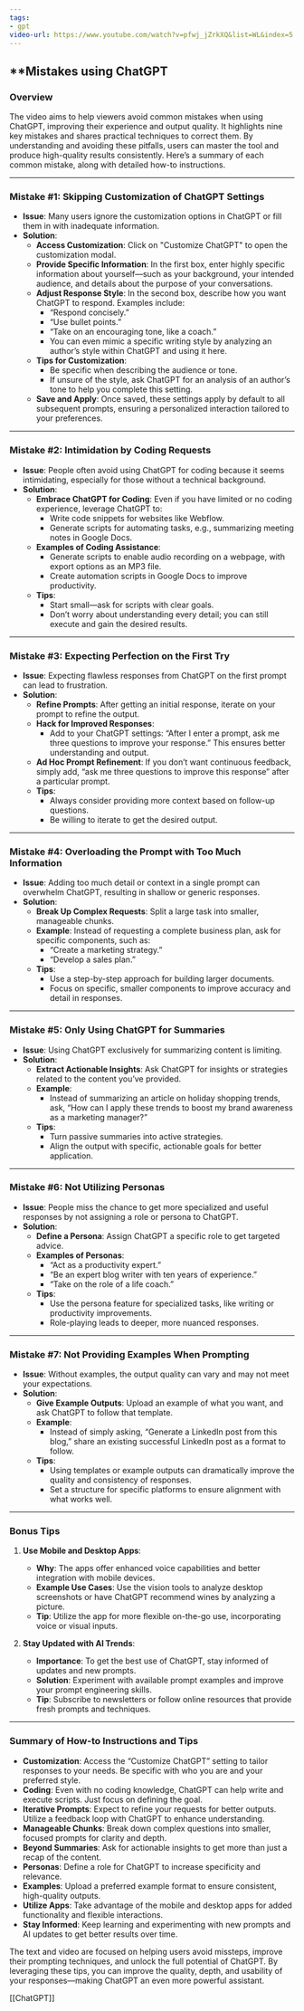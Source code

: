 ```yaml
---
tags:
- gpt
video-url: https://www.youtube.com/watch?v=pfwj_jZrkXQ&list=WL&index=5
---
```

## **Mistakes using ChatGPT

### Overview

The video aims to help viewers avoid common mistakes when using ChatGPT, improving their experience and output quality. It highlights nine key mistakes and shares practical techniques to correct them. By understanding and avoiding these pitfalls, users can master the tool and produce high-quality results consistently. Here’s a summary of each common mistake, along with detailed how-to instructions.

---

### **Mistake #1: Skipping Customization of ChatGPT Settings**

- **Issue**: Many users ignore the customization options in ChatGPT or fill them in with inadequate information.
- **Solution**:
    - **Access Customization**: Click on "Customize ChatGPT" to open the customization modal.
    - **Provide Specific Information**: In the first box, enter highly specific information about yourself—such as your background, your intended audience, and details about the purpose of your conversations.
    - **Adjust Response Style**: In the second box, describe how you want ChatGPT to respond. Examples include:
        - “Respond concisely.”
        - “Use bullet points.”
        - “Take on an encouraging tone, like a coach.”
        - You can even mimic a specific writing style by analyzing an author’s style within ChatGPT and using it here.
    - **Tips for Customization**:
        - Be specific when describing the audience or tone.
        - If unsure of the style, ask ChatGPT for an analysis of an author’s tone to help you complete this setting.
    - **Save and Apply**: Once saved, these settings apply by default to all subsequent prompts, ensuring a personalized interaction tailored to your preferences.

---

### **Mistake #2: Intimidation by Coding Requests**

- **Issue**: People often avoid using ChatGPT for coding because it seems intimidating, especially for those without a technical background.
- **Solution**:
    - **Embrace ChatGPT for Coding**: Even if you have limited or no coding experience, leverage ChatGPT to:
        - Write code snippets for websites like Webflow.
        - Generate scripts for automating tasks, e.g., summarizing meeting notes in Google Docs.
    - **Examples of Coding Assistance**:
        - Generate scripts to enable audio recording on a webpage, with export options as an MP3 file.
        - Create automation scripts in Google Docs to improve productivity.
    - **Tips**:
        - Start small—ask for scripts with clear goals.
        - Don’t worry about understanding every detail; you can still execute and gain the desired results.

---

### **Mistake #3: Expecting Perfection on the First Try**

- **Issue**: Expecting flawless responses from ChatGPT on the first prompt can lead to frustration.
- **Solution**:
    - **Refine Prompts**: After getting an initial response, iterate on your prompt to refine the output.
    - **Hack for Improved Responses**:
        - Add to your ChatGPT settings: “After I enter a prompt, ask me three questions to improve your response.” This ensures better understanding and output.
    - **Ad Hoc Prompt Refinement**: If you don’t want continuous feedback, simply add, “ask me three questions to improve this response” after a particular prompt.
    - **Tips**:
        - Always consider providing more context based on follow-up questions.
        - Be willing to iterate to get the desired output.

---

### **Mistake #4: Overloading the Prompt with Too Much Information**

- **Issue**: Adding too much detail or context in a single prompt can overwhelm ChatGPT, resulting in shallow or generic responses.
- **Solution**:
    - **Break Up Complex Requests**: Split a large task into smaller, manageable chunks.
    - **Example**: Instead of requesting a complete business plan, ask for specific components, such as:
        - “Create a marketing strategy.”
        - “Develop a sales plan.”
    - **Tips**:
        - Use a step-by-step approach for building larger documents.
        - Focus on specific, smaller components to improve accuracy and detail in responses.

---

### **Mistake #5: Only Using ChatGPT for Summaries**

- **Issue**: Using ChatGPT exclusively for summarizing content is limiting.
- **Solution**:
    - **Extract Actionable Insights**: Ask ChatGPT for insights or strategies related to the content you’ve provided.
    - **Example**:
        - Instead of summarizing an article on holiday shopping trends, ask, “How can I apply these trends to boost my brand awareness as a marketing manager?”
    - **Tips**:
        - Turn passive summaries into active strategies.
        - Align the output with specific, actionable goals for better application.

---

### **Mistake #6: Not Utilizing Personas**

- **Issue**: People miss the chance to get more specialized and useful responses by not assigning a role or persona to ChatGPT.
- **Solution**:
    - **Define a Persona**: Assign ChatGPT a specific role to get targeted advice.
    - **Examples of Personas**:
        - “Act as a productivity expert.”
        - “Be an expert blog writer with ten years of experience.”
        - “Take on the role of a life coach.”
    - **Tips**:
        - Use the persona feature for specialized tasks, like writing or productivity improvements.
        - Role-playing leads to deeper, more nuanced responses.

---

### **Mistake #7: Not Providing Examples When Prompting**

- **Issue**: Without examples, the output quality can vary and may not meet your expectations.
- **Solution**:
    - **Give Example Outputs**: Upload an example of what you want, and ask ChatGPT to follow that template.
    - **Example**:
        - Instead of simply asking, “Generate a LinkedIn post from this blog,” share an existing successful LinkedIn post as a format to follow.
    - **Tips**:
        - Using templates or example outputs can dramatically improve the quality and consistency of responses.
        - Set a structure for specific platforms to ensure alignment with what works well.

---

### **Bonus Tips**

1. **Use Mobile and Desktop Apps**:

    - **Why**: The apps offer enhanced voice capabilities and better integration with mobile devices.
    - **Example Use Cases**: Use the vision tools to analyze desktop screenshots or have ChatGPT recommend wines by analyzing a picture.
    - **Tip**: Utilize the app for more flexible on-the-go use, incorporating voice or visual inputs.
2. **Stay Updated with AI Trends**:

    - **Importance**: To get the best use of ChatGPT, stay informed of updates and new prompts.
    - **Solution**: Experiment with available prompt examples and improve your prompt engineering skills.
    - **Tip**: Subscribe to newsletters or follow online resources that provide fresh prompts and techniques.

---

### **Summary of How-to Instructions and Tips**

- **Customization**: Access the “Customize ChatGPT” setting to tailor responses to your needs. Be specific with who you are and your preferred style.
- **Coding**: Even with no coding knowledge, ChatGPT can help write and execute scripts. Just focus on defining the goal.
- **Iterative Prompts**: Expect to refine your requests for better outputs. Utilize a feedback loop with ChatGPT to enhance understanding.
- **Manageable Chunks**: Break down complex questions into smaller, focused prompts for clarity and depth.
- **Beyond Summaries**: Ask for actionable insights to get more than just a recap of the content.
- **Personas**: Define a role for ChatGPT to increase specificity and relevance.
- **Examples**: Upload a preferred example format to ensure consistent, high-quality outputs.
- **Utilize Apps**: Take advantage of the mobile and desktop apps for added functionality and flexible interactions.
- **Stay Informed**: Keep learning and experimenting with new prompts and AI updates to get better results over time.

The text and video are focused on helping users avoid missteps, improve their prompting techniques, and unlock the full potential of ChatGPT. By leveraging these tips, you can improve the quality, depth, and usability of your responses—making ChatGPT an even more powerful assistant.

[[ChatGPT]]